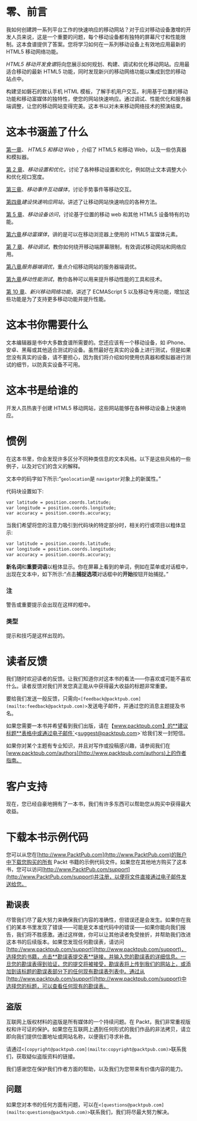 # 零、前言

我如何创建跨一系列平台工作的快速响应的移动网站？对于应对移动设备激增的开发人员来说，这是一个重要的问题，每个移动设备都有独特的屏幕尺寸和性能限制。这本食谱提供了答案。您将学习如何在一系列移动设备上有效地应用最新的 HTML5 移动网络功能。

*HTML5 移动开发食谱*将向您展示如何规划、构建、调试和优化移动网站。应用最适合移动的最新 HTML5 功能，同时发现新兴的移动网络功能以集成到您的移动站点中。

构建坚如磐石的默认手机 HTML 模板，了解手机用户交互。利用基于位置的移动功能和移动富媒体的独特性，使您的网站快速响应。通过调试、性能优化和服务器端调整，让您的移动网站变得完美。这本书以对未来移动网络技术的预演结束。

# 这本书涵盖了什么

[第一章](01.html "Chapter 1. HTML5 and the Mobile Web")、 *HTML5 和移动 Web* ，介绍了 HTML5 和移动 Web，以及一些仿真器和模拟器。

[第 2 章](02.html "Chapter 2. Mobile Setup and Optimization")、*移动设置和优化*，讨论了各种移动设置和优化，例如防止文本调整大小和优化视口宽度。

[第三章](03.html "Chapter 3. Interactive Media with Mobile Events")、*移动事件互动媒体*，讨论手势事件等移动交互。

[第四章](04.html "Chapter 4. Building Fast and Responsive Websites")*建设快速响应网站*，讲述了让移动网站快速响应的各种方法。

[第 5 章](05.html "Chapter 5. Mobile Device Access")、*移动设备访问*，讨论基于位置的移动 web 和其他 HTML5 设备特有的功能。

[第六章](06.html "Chapter 6. Mobile Rich Media")*移动富媒体*，讲的是可以在移动浏览器上使用的 HTML5 富媒体元素。

[第 7 章](07.html "Chapter 7. Mobile Debugging")、*移动调试*，教你如何绕开移动端屏幕限制，有效调试移动网站和网络应用。

[第八章](08.html "Chapter 8. Server-Side Tuning")*服务器端调优*，重点介绍移动网站的服务器端调优。

[第九章](09.html "Chapter 9. Mobile Performance Testing")*移动性能测试*，教你各种可以用来提升移动性能的工具和技术。

[第 10 章](10.html "Chapter 10. Emerging Mobile Web Features")、*新兴移动网络功能*，讲述了 ECMAScript 5 以及移动专用功能，增加这些功能是为了支持更多移动功能并提升性能。

# 这本书你需要什么

文本编辑器是书中大多数食谱所需要的。您还应该有一个移动设备，如 iPhone、安卓、黑莓或其他适合测试的设备。虽然最好在真实的设备上进行测试，但是如果您没有真实的设备，请不要担心，因为我们将介绍如何使用仿真器和模拟器进行测试的细节，以防真实设备不可用。

# 这本书是给谁的

开发人员热衷于创建 HTML5 移动网站，这些网站能够在各种移动设备上快速响应。

# 惯例

在这本书里，你会发现许多区分不同种类信息的文本风格。以下是这些风格的一些例子，以及对它们的含义的解释。

文本中的码字如下所示:“`geolocation`是 `navigator`对象上的新属性。”

代码块设置如下:

```html
var latitude = position.coords.latitude;
var longitude = position.coords.longitude;
var accuracy = position.coords.accuracy;

```

当我们希望将您的注意力吸引到代码块的特定部分时，相关的行或项目以粗体显示:

```html
var latitude = position.coords.latitude;
var longitude = position.coords.longitude;
var accuracy = position.coords.accuracy;

```

**新名词**和**重要词语**以粗体显示。你在屏幕上看到的单词，例如在菜单或对话框中，出现在文本中，如下所示:“点击**捕捉选项**对话框中的**开始**按钮开始捕捉。”

### 注

警告或重要提示会出现在这样的框中。

### 类型

提示和技巧是这样出现的。

# 读者反馈

我们随时欢迎读者的反馈。让我们知道你对这本书的看法——你喜欢或可能不喜欢什么。读者反馈对我们开发您真正能从中获得最大收益的标题非常重要。

要给我们发送一般反馈，只需向`<[feedback@packtpub.com](mailto:feedback@packtpub.com)>`发送电子邮件，并通过您的消息主题提及书名。

如果您需要一本书并希望看到我们出版，请在【www.packtpub.com】的**建议标题**表格中或通过电子邮件`<[suggest@packtpub.com](mailto:suggest@packtpub.com)>`给我们发一封短信。

如果你对某个主题有专业知识，并且对写作或投稿感兴趣，请参阅我们在[www.packtpub.com/authors](http://www.packtpub.com/authors)上的作者指南。

# 客户支持

现在，您已经自豪地拥有了一本书，我们有许多东西可以帮助您从购买中获得最大收益。

# 下载本书示例代码

您可以从您在[http://www.PacktPub.com](http://www.PacktPub.com)的账户中下载您购买的所有 Packt 书籍的示例代码文件。如果您在其他地方购买了这本书，您可以访问[http://www.PacktPub.com/support](http://www.PacktPub.com/support)并注册，以便将文件直接通过电子邮件发送给您。

## 勘误表

尽管我们尽了最大努力来确保我们内容的准确性，但错误还是会发生。如果你在我们的某本书里发现了错误——可能是文本或代码中的错误——如果你能向我们报告，我们将不胜感激。通过这样做，你可以让其他读者免受挫折，并帮助我们改进这本书的后续版本。如果您发现任何勘误表，请访问[http://www.packtpub.com/support](http://www.packtpub.com/support)，选择您的书籍，点击**勘误表提交表**链接，并输入您的勘误表的详细信息。一旦您的勘误表得到验证，您的提交将被接受，勘误表将上传到我们的网站上，或添加到该标题的勘误表部分下的任何现有勘误表列表中。通过从[http://www.packtpub.com/support](http://www.packtpub.com/support)中选择您的标题，可以查看任何现有的勘误表。

## 盗版

互联网上版权材料的盗版是所有媒体的一个持续问题。在 Packt，我们非常重视版权和许可证的保护。如果您在互联网上遇到任何形式的我们作品的非法拷贝，请立即向我们提供位置地址或网站名称，以便我们寻求补救。

请通过`<[copyright@packtpub.com](mailto:copyright@packtpub.com)>`联系我们，获取疑似盗版资料的链接。

我们感谢您在保护我们作者方面的帮助，以及我们为您带来有价值内容的能力。

## 问题

如果您对本书的任何方面有问题，可以在`<[questions@packtpub.com](mailto:questions@packtpub.com)>`联系我们，我们将尽最大努力解决。